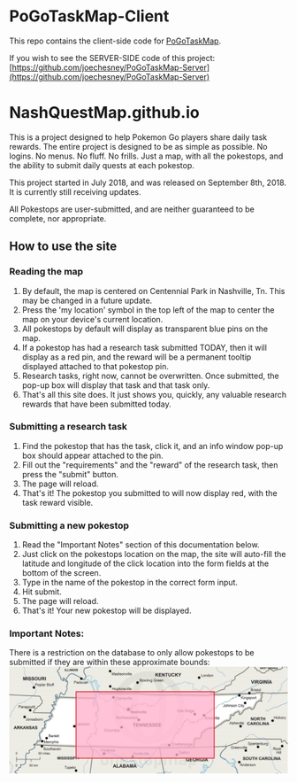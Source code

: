 # PoGoTaskMap-Client
This repo contains the client-side code for [PoGoTaskMap](https://pogotaskmap.firebaseapp.com/).

If you wish to see the SERVER-SIDE code of this project: [https://github.com/joechesney/PoGoTaskMap-Server](https://github.com/joechesney/PoGoTaskMap-Server)


# NashQuestMap.github.io

This is a project designed to help Pokemon Go players share daily task rewards. The entire project is designed to be as simple as possible. No logins. No menus. No fluff. No frills. Just a map, with all the pokestops, and the ability to submit daily quests at each pokestop.

This project started in July 2018, and was released on September 8th, 2018. It is currently still receiving updates.

All Pokestops are user-submitted, and are neither guaranteed to be complete, nor appropriate.



## How to use the site

### Reading the map
1. By default, the map is centered on Centennial Park in Nashville, Tn. This may be changed in a future update.
2. Press the 'my location' symbol in the top left of the map to center the map on your device's current location.
3. All pokestops by default will display as transparent blue pins on the map.
4. If a pokestop has had a research task submitted TODAY, then it will display as a red pin, and the reward will be a permanent tooltip displayed attached to that pokestop pin.
5. Research tasks, right now, cannot be overwritten. Once submitted, the pop-up box will display that task and that task only.
6. That's all this site does. It just shows you, quickly, any valuable research rewards that have been submitted today.

### Submitting a research task
1. Find the pokestop that has the task, click it, and an info window pop-up box should appear attached to the pin.
2. Fill out the "requirements" and the "reward" of the research task, then press the "submit" button.
3. The page will reload.
4. That's it! The pokestop you submitted to will now display red, with the task reward visible.

### Submitting a new pokestop
1. Read the "Important Notes" section of this documentation below.
2. Just click on the pokestops location on the map, the site will auto-fill the latitude and longitude of the click location into the form fields at the bottom of the screen.
3. Type in the name of the pokestop in the correct form input.
4. Hit submit.
5. The page will reload.
6. That's it! Your new pokestop will be displayed.

### Important Notes:
There is a restriction on the database to only allow pokestops to be submitted if they are within these approximate bounds: ![Map of pokestop boundaries](./images/boundary-map.jpg?raw=true "Boundary Map")